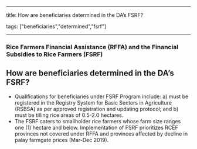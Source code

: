
---

title: How are beneficiaries determined in the DA’s FSRF?

tags: ["beneficiaries","determined","fsrf"]

---

### Rice Farmers Financial Assistance (RFFA) and the Financial Subsidies to Rice Farmers (FSRF)

## How are beneficiaries determined in the DA’s FSRF?


 - Qualifications for beneficiaries under FSRF Program include: a) must be registered in the Registry System for Basic Sectors in Agriculture (RSBSA) as per approved registration and updating protocol; and b) must be tilling rice areas of 0.5-2.0 hectares.
 - The FSRF caters to smallholder rice farmers whose farm size ranges one (1) hectare and below. Implementation of FSRF prioritizes RCEF provinces not covered under RFFA and provinces affected by decline in palay farmgate prices (Mar-Dec 2019).
